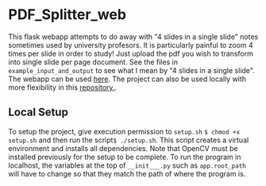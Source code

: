 # PDF_Splitter_web

This flask webapp  attempts to do away with "4 slides in a single slide" notes sometimes used by university profesors. It is particularly painful to zoom 4 times per slide in order to study! Just upload the pdf you wish to transform into single slide per page document. See the files in ```example_input_and_output``` to see what I mean by "4 slides in a single slide". The webapp can be used [here](http://fixmynotes.com). The project can also be used locally with more flexibility in this [repository.](https://github.com/mariowr2/PDF_Splitter).

## Local Setup
To setup the project, give execution permission to ```setup.sh``` ```$ chmod +x setup.sh``` and then run the script```$ ./setup.sh```. This script creates a virtual environment and installs all dependencies. Note that OpenCV must be installed previously for the setup to be complete. To run the program in localhost, the variables at the top of ```__init___.py``` such as ```app.root_path``` will have to change so that they match the path of where the program is.


